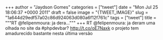 
+++
author = "Jaydson Gomes"
categories = ["tweet"]
date = "Mon Jul 25 18:06:37 +0000 2011"
draft = false
image = "{TWEET_IMAGE}"
slug = "1a644d29edf57a02c86d924063d080a6f12f761c"
tags = ["tweet"]
title = """RT @felipenmoura: ja dera..."""
+++
RT @felipenmoura: ja deram uma olhada no site da #phpdevbar? http://t.co/oE7Naxk o projeto tem amadurecido bastante nesta última versão
